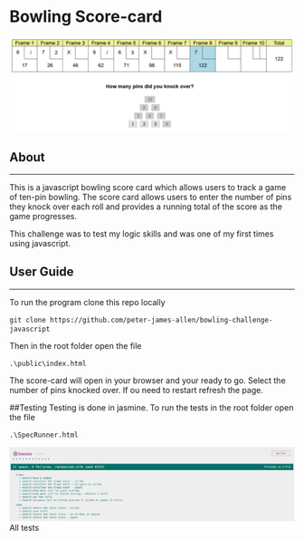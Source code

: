 # Bowling Score-card

![](./img/index.png)

## About
---
This is a javascript bowling score card which allows users to track a game of ten-pin bowling. The score card allows users to enter the number of pins they knock over each roll and provides a running total of the score as the game progresses.

This challenge was to test my logic skills and was one of my first times using javascript.

## User Guide
---
To run the program clone this repo locally
```
git clone https://github.com/peter-james-allen/bowling-challenge-javascript
```

Then in the root folder open the file
```
.\public\index.html
```

The score-card will open in your browser and your ready to go. Select the number of pins knocked over. If ou need to restart refresh the page.

##Testing
Testing is done in jasmine. To run the tests in the root folder open the file
```
.\SpecRunner.html
```
![](./img/tests.png)
All tests